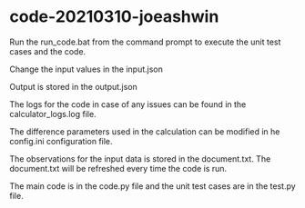 # code-20210310-joeashwin

Run the run_code.bat from the command prompt to execute the unit test cases and the code.

Change the input values in the input.json

Output is stored in the output.json

The logs for the code in case of any issues can be found in the calculator_logs.log file.

The difference parameters used in the calculation can be modified in he config.ini configuration file.

The observations for the input data is stored in the document.txt. The document.txt will be refreshed every time the code is run.

The main code is in the code.py file and the unit test cases are in the test.py file.
